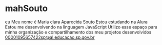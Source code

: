 # mahSouto
eu
Meu nome é Maria clara Aparecida Souto
Estou estudando na Alura
Estou me desenvolvendo na linguagem JavaScript
Utilizo esse espaço para minha organização e compartilhamento dos meu projetos desenvolvidos
00001095657422sp@al.educacao.sp.gov.br
